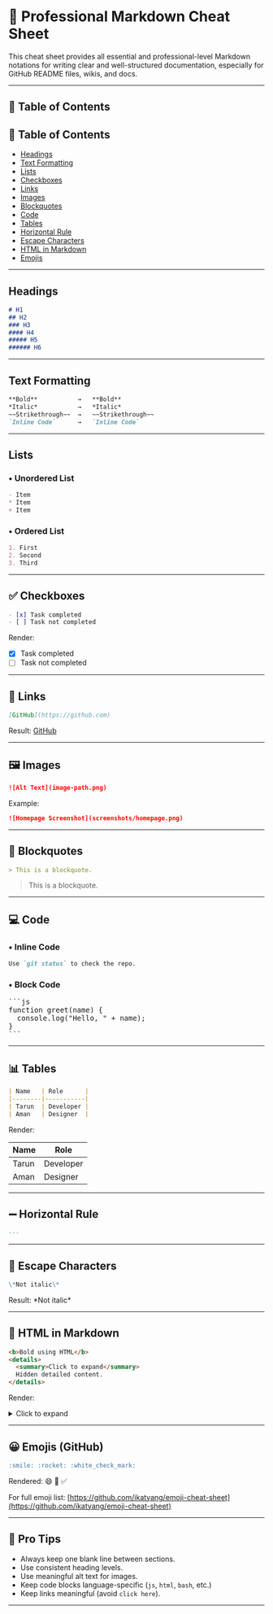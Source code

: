 # 📘 Professional Markdown Cheat Sheet

This cheat sheet provides all essential and professional-level Markdown notations for writing clear and well-structured documentation, especially for GitHub README files, wikis, and docs.

---

## 🧭 Table of Contents

## 🧭 Table of Contents
- [Headings](#headings)
- [Text Formatting](#text-formatting)
- [Lists](#lists)
- [Checkboxes](✅#checkboxes)
- [Links](#links)
- [Images](#images)
- [Blockquotes](#blockquotes)
- [Code](#code)
- [Tables](#tables)
- [Horizontal Rule](#horizontal-rule)
- [Escape Characters](#escape-characters)
- [HTML in Markdown](#html-in-markdown)
- [Emojis](#emojis)


---

## Headings

```md
# H1
## H2
### H3
#### H4
##### H5
###### H6
```

---

## Text Formatting

```md
**Bold**           →   **Bold**
*Italic*           →   *Italic*
~~Strikethrough~~  →   ~~Strikethrough~~
`Inline Code`      →   `Inline Code`
```

---

## Lists

### • Unordered List

```md
- Item
* Item
+ Item
```

### • Ordered List

```md
1. First
2. Second
3. Third
```

---

## ✅ Checkboxes

```md
- [x] Task completed
- [ ] Task not completed
```

Render:

* [x] Task completed
* [ ] Task not completed

---

## 🔗 Links

```md
[GitHub](https://github.com)
```

Result: [GitHub](https://github.com)

---

## 🖼 Images

```md
![Alt Text](image-path.png)
```

Example:

```md
![Homepage Screenshot](screenshots/homepage.png)
```

---

## 💬 Blockquotes

```md
> This is a blockquote.
```

> This is a blockquote.

---

## 💻 Code

### • Inline Code

```md
Use `git status` to check the repo.
```

### • Block Code

<pre>
```js
function greet(name) {
  console.log("Hello, " + name);
}
```
</pre>

---

## 📊 Tables

```md
| Name   | Role      |
|--------|-----------|
| Tarun  | Developer |
| Aman   | Designer  |
```

Render:

| Name  | Role      |
| ----- | --------- |
| Tarun | Developer |
| Aman  | Designer  |

---

## ➖ Horizontal Rule

```md
---
```

---

## 🔐 Escape Characters

```md
\*Not italic\*
```

Result:
\*Not italic\*

---

## 🧩 HTML in Markdown

```html
<b>Bold using HTML</b>
<details>
  <summary>Click to expand</summary>
  Hidden detailed content.
</details>
```

Render:

<details>
  <summary>Click to expand</summary>
  Hidden detailed content.
</details>

---

## 😀 Emojis (GitHub)

```md
:smile: :rocket: :white_check_mark:
```

Rendered: 😄 🚀 ✅

For full emoji list: [https://github.com/ikatyang/emoji-cheat-sheet](https://github.com/ikatyang/emoji-cheat-sheet)

---

## 🧠 Pro Tips

* Always keep one blank line between sections.
* Use consistent heading levels.
* Use meaningful alt text for images.
* Keep code blocks language-specific (`js`, `html`, `bash`, etc.)
* Keep links meaningful (avoid `click here`).

---

